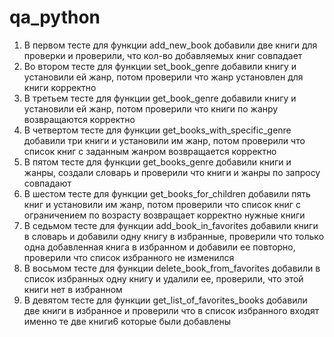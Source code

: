 # qa_python
1. В первом тесте для функции add_new_book добавили две книги для проверки и проверили, что кол-во добавляемых книг совпадает
2. Во втором тесте для функции set_book_genre добавили книгу и установили ей жанр, потом проверили что жанр установлен для книги корректно
3. В третьем тесте для функции get_book_genre добавили книгу и установили ей жанр, потом проверили что книги по жанру возвращаются корректно
4. В четвертом тесте для функции get_books_with_specific_genre добавили три книги и установили им жанр, потом проверили что список книг с заданным жанром возвращается корректно
5. В пятом тесте для функции get_books_genre добавили книги и жанры, создали словарь и проверили что книги и жанры по запросу совпадают
6. В шестом тесте для функции get_books_for_children добавили пять книг и установили им жанр, потом проверили что список книг с ограничением по возрасту возвращает корректно нужные книги
7. В седьмом тесте для функции add_book_in_favorites добавили книги в словарь и добавили одну книгу в избранные, проверили что только одна добавленная книга в избранном и добавили ее повторно, проверили что список избранного не изменился
8. В восьмом тесте для функции delete_book_from_favorites добавили в список избранных одну книгу и удалили ее, проверили, что этой книги нет в избранном
9. В девятом тесте для функции get_list_of_favorites_books добавили две книги в избранное и проверили что в список избранного входят именно те две книги6 которые были добавлены